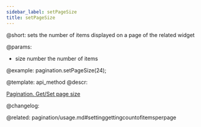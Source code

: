 ```yaml
---
sidebar_label: setPageSize
title: setPageSize
---          
```


@short: sets the number of items displayed on a page of the related widget


@params:
- size	number  the number of items



@example:
pagination.setPageSize(24);


@template: api_method
@descr:





[Pagination. Get/Set page size](https://snippet.dhtmlx.com/9u3gsyd4)

@changelog:

@related: pagination/usage.md#settinggettingcountofitemsperpage
